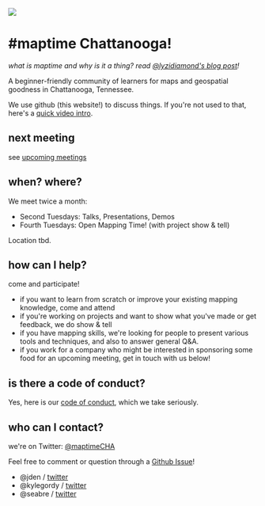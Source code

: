 ![](http://i.imgur.com/ysMwi2B.png)
# #maptime Chattanooga!

*what is maptime and why is it a thing? read [@lyzidiamond's blog post](http://lyzidiamond.com/posts/why-maptime/)!*

A beginner-friendly community of learners for maps and geospatial goodness in Chattanooga, Tennessee.

We use github (this website!) to discuss things. If you're not used to that, here's a [quick video intro](https://www.youtube.com/watch?v=KlrJVSJRUN4).

## next meeting
see [upcoming meetings](https://github.com/maptime/chattanooga/issues?labels=meeting&page=1&state=open)

## when? where?
We meet twice a month:

- Second Tuesdays: Talks, Presentations, Demos
- Fourth Tuesdays: Open Mapping Time! (with project show & tell)

Location tbd.

## how can I help?
come and participate!
- if you want to learn from scratch or improve your existing mapping knowledge, come and attend
- if you're working on projects and want to show what you've made or get feedback, we do show & tell
- if you have mapping skills, we're looking for people to present various
  tools and techniques, and also to answer general Q&A.
- if you work for a company who might be interested in sponsoring some food for an upcoming meeting,
  get in touch with us below!


## is there a code of conduct?
Yes, here is our [code of conduct](https://github.com/maptime/chattanooga/blob/master/CODE_OF_CONDUCT.md), which we take seriously.

## who can I contact?

we're on Twitter: [@maptimeCHA](https://twitter.com/maptimecha)

Feel free to comment or question through a [Github Issue](https://github.com/maptime/chattanooga/issues/new)!

- @jden / [twitter](https://twitter.com/_jden)
- @kylegordy / [twitter](https://twitter.com/kylegordy)
- @seabre / [twitter](https://twitter.com/seabre)
